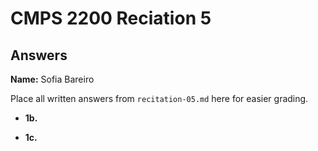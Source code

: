 # CMPS 2200 Reciation 5
## Answers

**Name:** Sofia Bareiro


Place all written answers from `recitation-05.md` here for easier grading.







- **1b.**




- **1c.**
